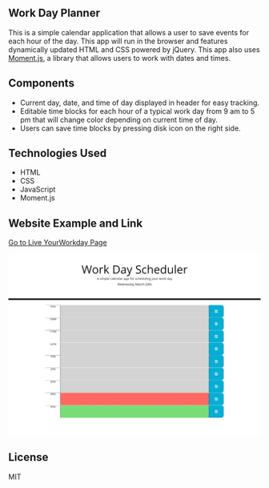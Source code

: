 ## Work Day Planner

This is a simple calendar application that allows a user to save events for each hour of the day. This app will run in the browser and features dynamically updated HTML and CSS powered by jQuery. This app also uses [Moment.js](https://momentjs.com/), a library that allows users to work with dates and times.

## Components

- Current day, date, and time of day displayed in header for easy tracking.
- Editable time blocks for each hour of a typical work day from 9 am to 5 pm that will change color depending on current time of day.
- Users can save time blocks by pressing disk icon on the right side.

## Technologies Used

- HTML
- CSS
- JavaScript
- Moment.js

## Website Example and Link

[Go to Live YourWorkday Page](https://vpickard707.github.io/DayTripper/)

![Website snapshot](Assets/dayplanner.jpg)

## License

MIT
